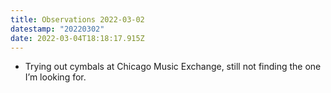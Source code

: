 ```yaml
---
title: Observations 2022-03-02
datestamp: "20220302"
date: 2022-03-04T18:18:17.915Z
---
```

- Trying out cymbals at Chicago Music Exchange, still not finding the one I’m looking for.